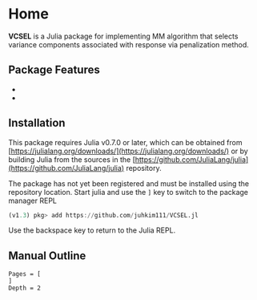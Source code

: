 # Home 

**VCSEL** is a Julia package for implementing MM algorithm that selects variance components associated with response via penalization method. 


## Package Features 

*
* 


## Installation 

This package requires Julia v0.7.0 or later, which can be obtained from
[https://julialang.org/downloads/](https://julialang.org/downloads/) or by building Julia from the sources in the
[https://github.com/JuliaLang/julia](https://github.com/JuliaLang/julia) repository.

The package has not yet been registered and must be installed using the repository location.
Start julia and use the `]` key to switch to the package manager REPL

```julia
(v1.3) pkg> add https://github.com/juhkim111/VCSEL.jl
```

Use the backspace key to return to the Julia REPL.


## Manual Outline 

```@contents 
Pages = [
]
Depth = 2 
```


